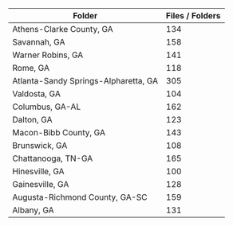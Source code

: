 | Folder                               |   Files / Folders |
|--------------------------------------|-------------------|
| Athens-Clarke County, GA             |               134 |
| Savannah, GA                         |               158 |
| Warner Robins, GA                    |               141 |
| Rome, GA                             |               118 |
| Atlanta-Sandy Springs-Alpharetta, GA |               305 |
| Valdosta, GA                         |               104 |
| Columbus, GA-AL                      |               162 |
| Dalton, GA                           |               123 |
| Macon-Bibb County, GA                |               143 |
| Brunswick, GA                        |               108 |
| Chattanooga, TN-GA                   |               165 |
| Hinesville, GA                       |               100 |
| Gainesville, GA                      |               128 |
| Augusta-Richmond County, GA-SC       |               159 |
| Albany, GA                           |               131 |